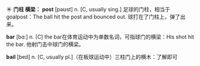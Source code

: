 ☀ <span class="category">**门柱 横梁：**</span>
<span class="vocabulary">**post**</span> [pəʊst] 
<span class="definition">n. [C, usually sing.] 足球的门柱，相当于goalpost：</span>The ball hit the post and bounced out. 球打在了门柱上，弹了出来。

<span class="vocabulary">**bar**</span> [bɑː] 
<span class="definition">n. [C] the bar在体育运动中为单数名词，可指球门的横梁：</span>His shot hit the bar. 他射门击中球门的横梁。
           
<span class="vocabulary">**bail**</span> [beɪl]
<span class="definition">n. [C, usually pl.]（在板球运动中）三柱门上的横木：</span>了解即可

